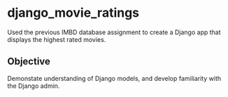 # django_movie_ratings
Used the previous IMBD database assignment to create a Django app that displays the highest rated movies.
## Objective
Demonstate understanding of Django models, and develop familiarity with the Django admin.  
